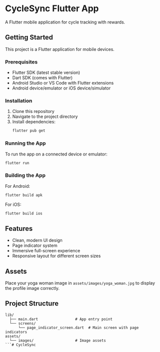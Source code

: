 # CycleSync Flutter App

A Flutter mobile application for cycle tracking with rewards.

## Getting Started

This project is a Flutter application for mobile devices.

### Prerequisites

- Flutter SDK (latest stable version)
- Dart SDK (comes with Flutter)
- Android Studio or VS Code with Flutter extensions
- Android device/emulator or iOS device/simulator

### Installation

1. Clone this repository
2. Navigate to the project directory
3. Install dependencies:
   ```bash
   flutter pub get
   ```

### Running the App

To run the app on a connected device or emulator:

```bash
flutter run
```

### Building the App

For Android:
```bash
flutter build apk
```

For iOS:
```bash
flutter build ios
```

## Features

- Clean, modern UI design
- Page indicator system
- Immersive full-screen experience
- Responsive layout for different screen sizes

## Assets

Place your yoga woman image in `assets/images/yoga_woman.jpg` to display the profile image correctly.

## Project Structure

```
lib/
  ├── main.dart                 # App entry point
  └── screens/
      └── page_indicator_screen.dart  # Main screen with page indicators
assets/
  └── images/                   # Image assets
```#   C y c l e S y n c  
 